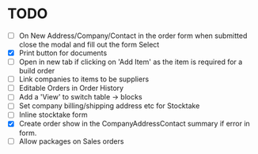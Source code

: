 # TODO

- [ ] On New Address/Company/Contact in the order form when submitted close the modal and fill out the form Select
- [X] Print button for documents
- [ ] Open in new tab if clicking on 'Add Item' as the item is required for a build order
- [ ] Link companies to items to be suppliers
- [ ] Editable Orders in Order History
- [ ] Add a 'View' to switch table -> blocks
- [ ] Set company billing/shipping address etc for Stocktake
- [ ] Inline stocktake form
- [X] Create order show in the CompanyAddressContact summary if error in form.
- [ ] Allow packages on Sales orders
